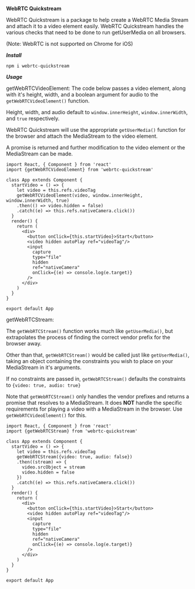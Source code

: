 **WebRTC Quickstream**

WebRTC Quickstream is a package to help create a WebRTC Media Stream and attach it to a video element easily. WebRTC Quickstream handles the various checks that need to be done to run getUserMedia on all browsers.

(Note: WebRTC is not supported on Chrome for iOS)

***Install***

`npm i webrtc-quickstream`

***Usage***

getWebRTCVideoElement:
The code below passes a video element, along with it's height, width, and a boolean argument for audio to the `getWebRTCVideoElement()` function.

Height, width, and audio default to `window.innerHeight`, `window.innerWidth`, and `true` respectively.

WebRTC Quickstream will use the appropriate `getUserMedia()` function for the browser and attach the MediaStream to the video element.

A promise is returned and further modification to the video element or the MediaStream can be made.
```
import React, { Component } from 'react'
import {getWebRTCVideoElement} from 'webrtc-quickstream'

class App extends Component {
  startVideo = () => {
    let video = this.refs.videoTag
    getWebRTCVideoElement(video, window.innerHeight, window.innerWidth, true)
    .then(() => video.hidden = false)
    .catch((e) => this.refs.nativeCamera.click())
  }
  render() {
    return (
      <div>
        <button onClick={this.startVideo}>Start</button>
        <video hidden autoPlay ref="videoTag"/>
        <input
          capture
          type="file"
          hidden
          ref="nativeCamera"
          onClick={(e) => console.log(e.target)}
        />
      </div>
    )
  }
}

export default App
```

getWebRTCStream:

The `getWebRTCStream()` function works much like `getUserMedia()`, but extrapolates the process of finding the correct vendor prefix for the browser away.

Other than that, `getWebRTCStream()` would be called just like `getUserMedia()`, taking an object containing the constraints you wish to place on your MediaStream in it's arguments.

If no constraints are passed in, `getWebRTCStream()` defaults the constraints to `{video: true, audio: true}`

Note that `getWebRTCStream()` only handles the vendor prefixes and returns a promise that resolves to a MediaStream. It does **NOT** handle the specific requirements for playing a video with a MediaStream in the browser. Use `getWebRTCVideoElement()` for this.
```
import React, { Component } from 'react'
import {getWebRTCStream} from 'webrtc-quickstream'

class App extends Component {
  startVideo = () => {
    let video = this.refs.videoTag
    getWebRTCStream({video: true, audio: false})
    .then((stream) => {
      video.srcObject = stream
      video.hidden = false
    })
    .catch((e) => this.refs.nativeCamera.click())
  }
  render() {
    return (
      <div>
        <button onClick={this.startVideo}>Start</button>
        <video hidden autoPlay ref="videoTag"/>
        <input
          capture
          type="file"
          hidden
          ref="nativeCamera"
          onClick={(e) => console.log(e.target)}
        />
      </div>
    )
  }
}

export default App
```
